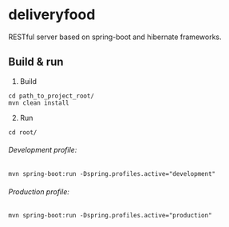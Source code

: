 # deliveryfood 
RESTful server based on spring-boot and hibernate frameworks.

## Build & run
1. Build
```
cd path_to_project_root/
mvn clean install
```
2. Run
```
cd root/
```
###### Development profile:
```
mvn spring-boot:run -Dspring.profiles.active="development"
```
###### Production profile:
```
mvn spring-boot:run -Dspring.profiles.active="production"
```
